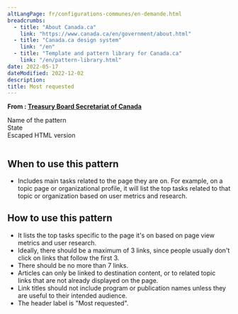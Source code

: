 ```yaml
---
altLangPage: fr/configurations-communes/en-demande.html
breadcrumbs:
  - title: "About Canada.ca"
    link: "https://www.canada.ca/en/government/about.html"
  - title: "Canada.ca design system"
    link: "/en"
  - title: "Template and pattern library for Canada.ca"
    link: "/en/pattern-library.html"
date: 2022-05-17
dateModified: 2022-12-02
description:
title: Most requested
---
```

<p class="gc-byline"><strong>From : <a href="https://www.canada.ca/en/treasury-board-secretariat.html">Treasury Board Secretariat of Canada</a></strong></p>

<dl>
	<dt>Name of the pattern</dt>
	<dd data-json-replace="https://wet-boew.github.io/GCWeb/components/gc-most-requested/index.json-ld#/componentName"></dd>
	<dt>State</dt>
	<dd data-json-replace="https://wet-boew.github.io/GCWeb/components/gc-most-requested/index.json-ld#/status"></dd>
	<!--<dt>Examples:</dt>
	<dd>
     <pre>
      <code data-ajax-replace="https://api.github.com/repos/wet-boew/GCWeb/contents/components/gc-most-requested/gc-most-requested-en.html">
      </code>
    </pre>
  <dd> -->
  <dt>Escaped HTML version</dt>
  <dd>
    <div data-wb-jsonmanager='{
      "url": "https://api.github.com/repos/alpha-canada-ca/gcds/contents/_data/ajax/data-ajax-en.html",
      "name": "githubCode",
      "patches": [
        { "op": "wb-decodeUTF8Base64", "path": "/content", "set": "/raw" },
        { "op": "copy", "from": "/raw", "path": "/escape" },
        { "op": "wb-escapeHTML", "path": "/escape" }
      ]
    }'>
    <pre class="prettyprint"><code data-json-append="#[githubCode]/escape"></code></pre>
    </div>
  </dd>
</dl>
<h2>When to use this pattern</h2>
<ul>
	<li>Includes main tasks related to the page they are on. For example, on a topic page or organizational profile, it will list the top tasks related to that topic or organization based on user metrics and research.</li>
</ul>

<h2>How to use this pattern</h2>
<ul>
	<li>It lists the top tasks specific to the page it's on based on page view metrics and user research.</li>
	<li>Ideally, there should be a maximum of 3 links, since people usually don't click on links that follow the first 3.</li>
	<li>There should be no more than 7 links.</li>
	<li>Articles can only be linked to destination content, or to related topic links that are not already displayed on the page.</li>
	<li>Link titles should not include program or publication names unless they are useful to their intended audience.</li>
	<li>The header label is "Most requested".</li>
</ul>

<!-- <h3>Exemple concret</h3>
<ul>
	<li><a href="http://wet-boew.github.io/themes-dist/GCWeb/topic-fr.html">Page de sujet</a></li>
</ul>

<section class="panel panel-primary">
	<header class="panel-heading">
		<h2 class="panel-title">Exemple</h2>
	</header>
	<div class="panel-body">
		<figure class="mrgn-bttm-sm">
			<figcaption class="text-center">
				<b>Modèle des services les plus demandés</b>
			</figcaption>
			<img src="https://www.canada.ca/content/dam/tbs-sct/images/government-communications/canada-content-style-guide/most-requested-pattern-fra.jpg" class="img-responsive center-block" alt="Capture d'écran illustrant le modèle des services les plus demandés dans le site Canada.ca. Plus de détails au sujet de ce graphique se retrouvent dans le texte entourant l'image.">
		</figure>
	</div>
</section>-->
